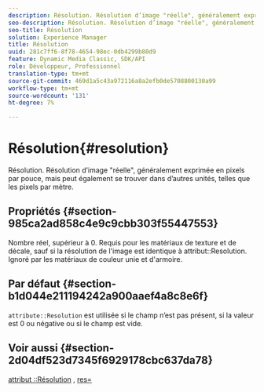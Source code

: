 ```yaml
---
description: Résolution. Résolution d’image "réelle", généralement exprimée en pixels par pouce, mais peut également se trouver dans d’autres unités, telles que les pixels par mètre.
seo-description: Résolution. Résolution d’image "réelle", généralement exprimée en pixels par pouce, mais peut également se trouver dans d’autres unités, telles que les pixels par mètre.
seo-title: Résolution
solution: Experience Manager
title: Résolution
uuid: 281c7ff6-8f78-4654-98ec-0db4299b80d9
feature: Dynamic Media Classic, SDK/API
role: Développeur, Professionnel
translation-type: tm+mt
source-git-commit: 469d1a5c43a972116a8a2efb0de5708800130a99
workflow-type: tm+mt
source-wordcount: '131'
ht-degree: 7%

---
```



# Résolution{#resolution}

Résolution. Résolution d’image &quot;réelle&quot;, généralement exprimée en pixels par pouce, mais peut également se trouver dans d’autres unités, telles que les pixels par mètre.

## Propriétés {#section-985ca2ad858c4e9c9cbb303f55447553}

Nombre réel, supérieur à 0. Requis pour les matériaux de texture et de décale, sauf si la résolution de l&#39;image est identique à attribut::Resolution. Ignoré par les matériaux de couleur unie et d&#39;armoire.

## Par défaut {#section-b1d044e211194242a900aaef4a8c8e6f}

`attribute::Resolution` est utilisée si le champ n’est pas présent, si la valeur est 0 ou négative ou si le champ est vide.

## Voir aussi {#section-2d04df523d7345f6929178cbc637da78}

[attribut ::Résolution](../../../../../ir-api/material-cat/image-rendering-api-ref/c-ir-material-catalog/c-ir-material-data-reference/r-ir-resolution-dataref.md#reference-09fe14e6bfbf4db6b7f4369fffecc806) ,  [res=](../../../../../ir-api/http-protocol/image-rendering-api-ref/c-ir-http-protocol-ref/c-ir-http-protocol-command-reference/r-ir-res.md#reference-0ad9de8887144c83a6db97b4994f7c04)
